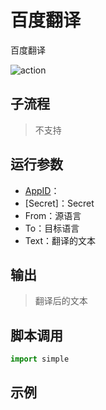# 百度翻译 
百度翻译

![action](./images/2022-11-17_184608.png ':size=90%')

## 子流程

> 不支持

## 运行参数

* [AppID]()：
* [Secret]：Secret
* From：源语言
* To：目标语言
* Text：翻译的文本


## 输出

> 翻译后的文本


## 脚本调用

```python
import simple


```

## 示例

